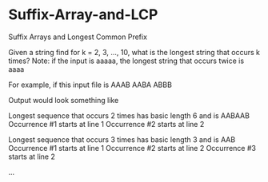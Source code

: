 Suffix-Array-and-LCP
====================

Suffix Arrays and Longest Common Prefix

Given a string find for k = 2, 3, ..., 10, what is the longest string that occurs k times? 
Note: if the input is aaaaa, the longest string that occurs twice is aaaa

For example, if this input file is
AAAB
AABA
ABBB


Output would look something like


Longest sequence that occurs 2 times has basic length 6 and is AABAAB
Occurrence #1 starts at line 1
Occurrence #2 starts at line 2

Longest sequence that occurs 3 times has basic length 3 and is AAB
Occurrence #1 starts at line 1
Occurrence #2 starts at line 2
Occurrence #3 starts at line 2

...